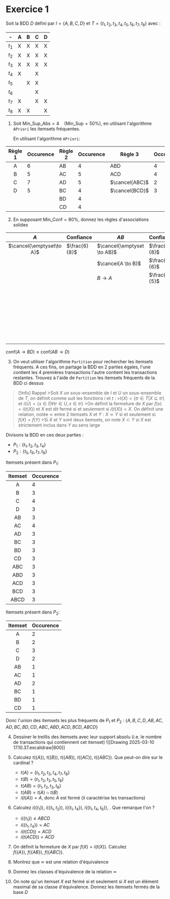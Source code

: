 # Exercice 1

Soit la BDD $D$ défini par $I=\{ A,B,C,D \}$ et $T=\{ t_{1},t_{2},t_{3},t_{4},t_{5},t_{6},t_{7},t_{8} \}$ avec :

|   -   | A   | B   | C   | D   |
| :---: | --- | --- | --- | --- |
| $t_1$ | X   | X   | X   | X   |
| $t_2$ | X   | X   | X   | X   |
| $t_3$ | X   | X   | X   | X   |
| $t_4$ | X   |     | X   |     |
| $t_5$ |     | X   | X   |     |
| $t_6$ |     |     | X   |     |
| $t_7$ | X   |     | X   | X   |
| $t_8$ | X   | X   |     | X   |

1. Soit $\text{Min\_Sup\_Abs}=4~~~~(\text{Min\_Sup}=50\%)$, en utilisant l'algorithme `APriori` les itemsets fréquentes.
   
   En utilisant l'algorithme `APriori`: 
   
| Règle 1 | Occurence | Règle 2 | Occurence | Règle 3        | Occurence |
| :-----: | --------- | ------- | --------- | -------------- | --------- |
|    A    | 6         | AB      | 4         | ABD            | 4         |
|    B    | 5         | AC      | 5         | ACD            | 4         |
|    C    | 7         | AD      | 5         | $\cancel{ABC}$ | 2         |
|    D    | 5         | BC      | 4         | $\cancel{BCD}$ | 3         |
|         |           | BD      | 4         |                |           |
|         |           | CD      | 4         |                |           |


2. En supposant $\text{Min\_Conf}=80\%$, donnez les règles d'associations solides
   
   
|            $A$            | Confiance     | $AB$                        | Confiance     | $ABD$                       | Confiance     |
| :-----------------------: | ------------- | --------------------------- | ------------- | --------------------------- | ------------- |
| $\cancel{\emptyset\to A}$ | $\frac{6}{8}$ | $\cancel{\emptyset \to AB}$ | $\frac{4}{8}$ | $\cancel{\emptyset\to ABD}$ | $\frac{4}{8}$ |
|                           |               | $\cancel{A \to B}$          | $\frac{4}{6}$ | $\cancel{A\to BD}$          | $\frac{4}{6}$ |
|                           |               | $B \to A$                   | $\frac{4}{5}$ | $B \to AD$                  | $\frac{4}{5}$ |
|                           |               |                             |               | $D \to AB$                  | $\frac{4}{5}$ |
|                           |               |                             |               | $AB\to D$                   | $\frac{4}{4}$ |
|                           |               |                             |               | $BD \to A$                  | $\frac{4}{5}$ |
|                           |               |                             |               | $AD \to B$                  | $\frac{4}{4}$ |

$\text{conf}(A\to BD) \leq \text{conf}(AB\to D)$

   3. On veut utiliser l'algorithme `Partition` pour rechercher les itemsets fréquents. A ces fins, on partage la BDD en 2 parties égales, l'une contient les 4 premières transactions l'autre contient les transactions restantes. Trouvez à l'aide de `Partition` les itemsets fréquents de la BDD ci dessus
      
>[!info] Rappel
      >Soit $X$ un sous-ensemble de $I$ et $U$ un sous-ensemble de $T$, on définit comme suit les fonctions $i$ et $t$ :
      >$t(X)=\{ tr \in T |X \subseteq tr \}$ et $i(U)=\{ x \in I | \forall tr \in U, x \in tr \}$
      >On définit la fermeture de $X$ par $f(x)=i(t(X))$ et $X$ est dit fermé si et seulement si $i(t(X))=X$. On définit une relation, notée $\simeq$ entre 2 itemsets $X$ et $Y$ : $X \simeq Y$ si et seulement si $f(X)=f(Y)$
      >Si $X$ et $Y$ sont deux itemsets, on note $X \subset Y$ si $X$ est strictement inclus dans $Y$ au sens large
      
Divisons la BDD en ces deux parties : 
- $P_{1}:\{ t_{1},t_{2},t_{3},t_{4} \}$
- $P_{2}:\{ t_{5},t_{6},t_{7},t_{8} \}$

Itemsets présent dans $P_{1}$:

| Itemset | Occurence |
| :-----: | --------- |
|    A    | 4         |
|    B    | 3         |
|    C    | 4         |
|    D    | 3         |
|   AB    | 3         |
|   AC    | 4         |
|   AD    | 3         |
|   BC    | 3         |
|   BD    | 3         |
|   CD    | 3         |
|   ABC   | 3         |
|   ABD   | 3         |
|   ACD   | 3         |
|   BCD   | 3         |
|  ABCD   | 3         |

Itemsets présent dans $P_{2}$:

| Itemset | Occurence |
| :-----: | --------- |
|    A    | 2         |
|    B    | 2         |
|    C    | 3         |
|    D    | 2         |
|   AB    | 1         |
|   AC    | 1         |
|   AD    | 2         |
|   BC    | 1         |
|   BD    | 1         |
|   CD    | 1         |

Donc l'union des itemsets les plus fréquents de $P_{1}$ et $P_{2}$ :
$\{ A, B, C, D, AB, AC, AD, BC, BD, CD, ABC, ABD, ACD, BCD, ABCD \}$


4. Dessiner le treillis des itemsets avec leur support absolu (i.e. le nombre de transactions qui contiennent cet itemset)
   ![[Drawing 2025-03-10 17.10.37.excalidraw|600]]
   
5. Calculez $t(\{ A \}),~t(\{ B \}),~t(\{ AB \}),~t(\{ AC \}),~t(\{ ABC \})$. Que peut-on dire sur le cardinal ?
   
   - $t(A)=\{ t_{1},t_{2},t_{3},t_{4},t_{7},t_{8} \}$
   - $t(B)=\{ t_{1},t_{2},t_{3},t_{5},t_{8} \}$
   - $t(AB)=\{ t_{1},t_{2},t_{3},t_{8} \}$
   - $t(AB)=t(A)\cap t(B)$
   - $i(t(A))=A$, donc $A$ est fermé (il caractérise les transactions)
   
6. Calculez $i(\{ t_{1} \}),~i(\{ t_{1},t_{2} \}),~i(\{ t_{1},t_{4} \}),~i(\{ t_{1},t_{4},t_{6} \}),~$. Que remarque t'on ?
   - $i(\{ t_{1} \}) \leq ABCD$
   - $i(\{ t_{1},t_{4} \}) = AC$
   - $i(t(CD))=ACD$
   - $i(t(ACD))=ACD$

7. On définit la fermeture de $X$ par $f(X)=i(t(X))$. Calculez $f(\{ A \}),~f(\{ AB \}),~f(\{ ABC \})$.
   
8. Montrez que $\simeq$ est une relation d'équivalence
   
   
9. Donnez les classes d'équivalence de la relation $\simeq$
10. On note qu'un itemset $X$ est fermé si et seulement si $X$ est un élément maximal de sa classe d'équivalence. Donnez les itemsets fermés de la base $D$